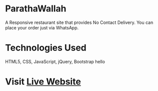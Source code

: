 # ParathaWallah
A Responsive restaurant site that provides No Contact Delivery. You can place your order just via WhatsApp.


# Technologies Used
HTML5, CSS, JavaScript, jQuery, Bootstrap
hello
# Visit <a href="https://parathawallah.com">Live Website</a>
